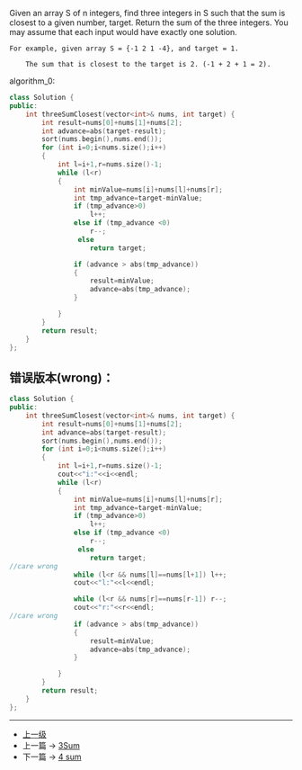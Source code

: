 <!-- 3 Sum Closest -->

Given an array S of n integers, find three integers in S such that the sum is closest to a given number, target. Return the sum of the three integers. You may assume that each input would have exactly one solution.

```
For example, given array S = {-1 2 1 -4}, and target = 1.

    The sum that is closest to the target is 2. (-1 + 2 + 1 = 2).
```

algorithm_0:
```c++
class Solution {
public:
    int threeSumClosest(vector<int>& nums, int target) {
        int result=nums[0]+nums[1]+nums[2];
        int advance=abs(target-result);
        sort(nums.begin(),nums.end());
        for (int i=0;i<nums.size();i++)
        {
            int l=i+1,r=nums.size()-1;
            while (l<r)
            {
                int minValue=nums[i]+nums[l]+nums[r];
                int tmp_advance=target-minValue;
                if (tmp_advance>0)
                    l++;
                else if (tmp_advance <0)
                    r--;
                 else
                    return target;

                if (advance > abs(tmp_advance))
                {
                    result=minValue;
                    advance=abs(tmp_advance);
                }

            }
        }
        return result;
    }
};
```


## 错误版本(wrong)：
```c++
class Solution {
public:
    int threeSumClosest(vector<int>& nums, int target) {
        int result=nums[0]+nums[1]+nums[2];
        int advance=abs(target-result);
        sort(nums.begin(),nums.end());
        for (int i=0;i<nums.size();i++)
        {
            int l=i+1,r=nums.size()-1;
            cout<<"i:"<<i<<endl;
            while (l<r)
            {
                int minValue=nums[i]+nums[l]+nums[r];
                int tmp_advance=target-minValue;
                if (tmp_advance>0)
                    l++;
                else if (tmp_advance <0)
                    r--;
                 else
                    return target;
//care wrong
                while (l<r && nums[l]==nums[l+1]) l++;
                cout<<"l:"<<l<<endl;

                while (l<r && nums[r]==nums[r-1]) r--;
                cout<<"r:"<<r<<endl;
//care wrong
                if (advance > abs(tmp_advance))
                {
                    result=minValue;
                    advance=abs(tmp_advance);
                }

            }
        }
        return result;
    }
};
```


---
- [上一级](README.md)
- 上一篇 -> [3Sum](3sum.md)
- 下一篇 -> [4 sum](4sum.md)
